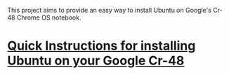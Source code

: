 This project aims to provide an easy way to install Ubuntu on Google's Cr-48 Chrome OS notebook.

# [Quick Instructions for installing Ubuntu on your Google Cr-48](http://chromeos-cr48.blogspot.com/2012/04/chrubuntu-1204-now-with-double-bits.html) #